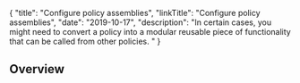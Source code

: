 {
"title": "Configure policy assemblies",
"linkTitle": "Configure policy assemblies",
"date": "2019-10-17",
"description": "In certain cases, you might need to convert a policy into a modular reusable piece of functionality that can be called from other policies. "
}
﻿
<div id="p_general_policy_package_over">

Overview
--------

